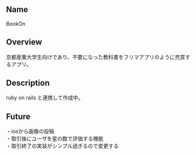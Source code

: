 ## Name
BookOn

## Overview
京都産業大学生向けであり、不要になった教科書をフリマアプリのように売買するアプリ。

## Description
ruby on rails と連携して作成中。

## Future
・iosから画像の投稿  
・取引後にユーザを星の数で評価する機能  
・取引終了の実装がシンプル過ぎるので変更する  
